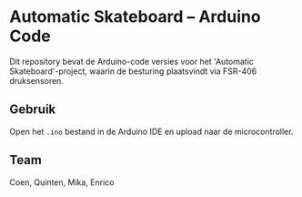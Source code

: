 # Automatic Skateboard – Arduino Code

Dit repository bevat de Arduino-code versies voor het 'Automatic Skateboard'-project, waarin de besturing plaatsvindt via FSR-406 druksensoren.

## Gebruik
Open het `.ino` bestand in de Arduino IDE en upload naar de microcontroller.

## Team
Coen, Quinten, Mika, Enrico
